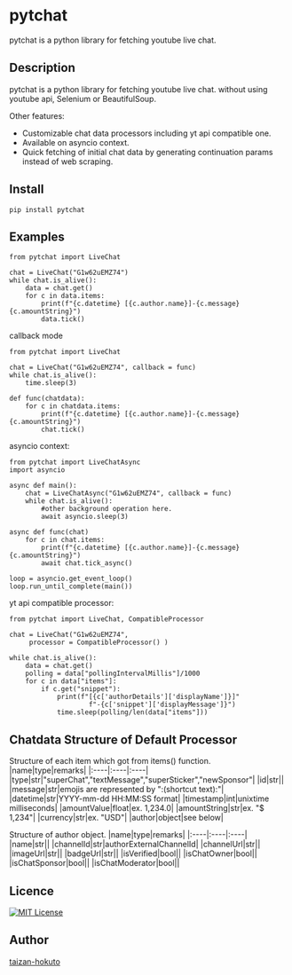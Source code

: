 
pytchat
=======

pytchat is a python library for fetching youtube live chat.

## Description
pytchat is a python library for fetching youtube live chat.
without using youtube api, Selenium or BeautifulSoup.

Other features:
+ Customizable chat data processors including yt api compatible one.
+ Available on asyncio context. 
+ Quick fetching of initial chat data by generating continuation params
instead of web scraping.

## Install
```
pip install pytchat
```

## Examples
```
from pytchat import LiveChat

chat = LiveChat("G1w62uEMZ74")
while chat.is_alive():
    data = chat.get()
    for c in data.items:
        print(f"{c.datetime} [{c.author.name}]-{c.message} {c.amountString}")
        data.tick()
```

callback mode
```
from pytchat import LiveChat

chat = LiveChat("G1w62uEMZ74", callback = func)
while chat.is_alive():
    time.sleep(3)

def func(chatdata):
    for c in chatdata.items:
        print(f"{c.datetime} [{c.author.name}]-{c.message} {c.amountString}")
        chat.tick()
```

asyncio context:
```
from pytchat import LiveChatAsync
import asyncio

async def main():
    chat = LiveChatAsync("G1w62uEMZ74", callback = func)
    while chat.is_alive():
        #other background operation here.
        await asyncio.sleep(3)

async def func(chat)
    for c in chat.items:
        print(f"{c.datetime} [{c.author.name}]-{c.message} {c.amountString}")
        await chat.tick_async()

loop = asyncio.get_event_loop()
loop.run_until_complete(main())
```


yt api compatible processor:
```
from pytchat import LiveChat, CompatibleProcessor

chat = LiveChat("G1w62uEMZ74", 
     processor = CompatibleProcessor() )

while chat.is_alive():
    data = chat.get()
    polling = data["pollingIntervalMillis"]/1000
    for c in data["items"]:
        if c.get("snippet"):
            print(f"[{c['authorDetails']['displayName']}]"
                    f"-{c['snippet']['displayMessage']}")
            time.sleep(polling/len(data["items"]))

```


## Chatdata Structure of Default Processor
Structure of each item which got from items() function.
|name|type|remarks|
|:----|:----|:----|
|type|str|"superChat","textMessage","superSticker","newSponsor"|
|id|str||
|message|str|emojis are represented by ":(shortcut text):"|
|datetime|str|YYYY-mm-dd HH:MM:SS format|
|timestamp|int|unixtime milliseconds|
|amountValue|float|ex. 1,234.0|
|amountString|str|ex. "$ 1,234"|
|currency|str|ex. "USD"|
|author|object|see below|

Structure of author object.
|name|type|remarks|
|:----|:----|:----|
|name|str||
|channelId|str|authorExternalChannelId|
|channelUrl|str||
|imageUrl|str||
|badgeUrl|str||
|isVerified|bool||
|isChatOwner|bool||
|isChatSponsor|bool||
|isChatModerator|bool||
## Licence

[![MIT License](http://img.shields.io/badge/license-MIT-blue.svg?style=flat)](LICENSE)

## Author

[taizan-hokuto](https://github.com/taizan-hokuto)